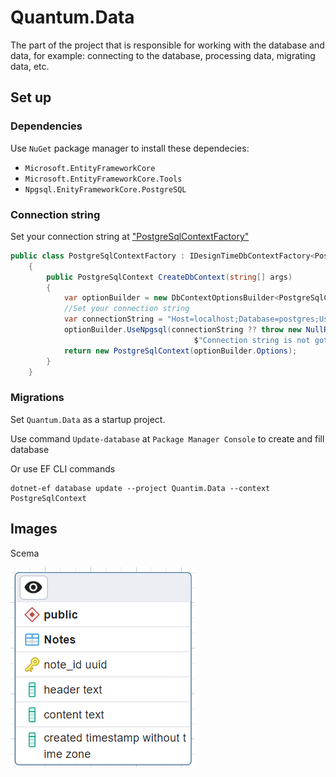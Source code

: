 # Quantum.Data
The part of the project that is responsible for working with the database and data, for example: connecting to the database, processing data, migrating data, etc.

## Set up
### Dependencies
Use `NuGet` package manager to install these dependecies:

- `Microsoft.EntityFrameworkCore`
- `Microsoft.EntityFrameworkCore.Tools`
- `Npgsql.EnityFrameworkCore.PostgreSQL`

### Connection string

Set your connection string at ["PostgreSqlContextFactory"](https://github.com/Oldprimer/Quantum/blob/main/src/Quantum.Data/Context/PostgreSqlContext.cs)

```csharp
public class PostgreSqlContextFactory : IDesignTimeDbContextFactory<PostgreSqlContext>
    {
        public PostgreSqlContext CreateDbContext(string[] args)
        {
            var optionBuilder = new DbContextOptionsBuilder<PostgreSqlContext>();
            //Set your connection string
            var connectionString = "Host=localhost;Database=postgres;Username=postgres;Password=123456";
            optionBuilder.UseNpgsql(connectionString ?? throw new NullReferenceException(
                                         $"Connection string is not got from environment {nameof(connectionString)}"));
            return new PostgreSqlContext(optionBuilder.Options);
        }
    }
```
### Migrations
Set `Quantum.Data` as a startup project.

Use command `Update-database` at `Package Manager Console` to create and fill database 

Or use EF CLI commands 

```
dotnet-ef database update --project Quantim.Data --context PostgreSqlContext
```

## Images

Scema

![Scema](../../assets/img/Scema.png)
